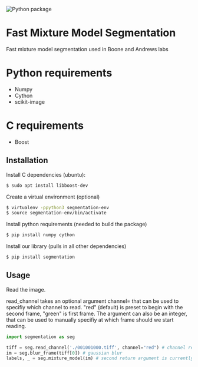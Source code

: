 ![Python package](https://github.com/BooneAndrewsLab/segmentation/workflows/Python%20package/badge.svg)

# Fast Mixture Model Segmentation

Fast mixture model segmentation used in Boone and Andrews labs

# Python requirements

  - Numpy
  - Cython
  - scikit-image

# C requirements
  - Boost

## Installation

Install C dependencies (ubuntu):

```sh
$ sudo apt install libboost-dev
```

Create a virtual environment (optional)
```sh
$ virtualenv -ppython3 segmentation-env
$ source segmentation-env/bin/activate
```

Install python requirements (needed to build the package)

```sh
$ pip install numpy cython
```

Install our library (pulls in all other dependencies)

```sh
$ pip install segmentation
```

## Usage

Read the image. 

read_channel takes an optional argument channel= that can be used
to specifiy which channel to read. "red" (default) is preset to begin 
with the second frame, "green" is first frame. The argument can
also be an integer, that can be used to manually specifiy at which
frame should we start reading.

```python
import segmentation as seg

tiff = seg.read_channel('./001001000.tiff', channel="red") # channel red == read every other frame, start from frame 2
im = seg.blur_frame(tiff[0]) # gaussian blur
labels, _ = seg.mixture_model(im) # second return argument is currently unused
```
